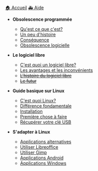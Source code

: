 <a id="home" href='./'>🏠 Accueil</a>
<a id="aide" href='https://discord.gg/EGntMDp' target='blank'>🚑 Aide</a>
- **Obsolescence programmée**

  - [Qu'est ce que c'est?](/1/description.md)
  - [Un peu d'histoire](/1/histoire.md)
  - [Conséquence](/1/consequence.md)
  - [Obsolescence logicielle](/1/obsolescencelogicielle.md)

- **Le logiciel libre**
  - [C'est quoi un logiciel libre?](/2/description.md)
  - [Les avantages et les inconvénients](/2/comparaison.md)
  - [~~L'histoire du logiciel libre~~](/2/histoire.md)
  - [~~Le futur~~](/2/futur.md)

- **Guide basique sur Linux**
  - [C'est quoi Linux?](/3/linux.md)
  - [Différence fondamentale](/3/difference.md)
  - [Installation](/3/installation.md)
  - [Première chose à faire](/3/apres.md)
  - [Récupérer votre clé USB](/3/usb.md)

- **S'adapter à Linux**
  - [Applications alternatives](/4/alternatives.md)
  - [Utiliser Libreoffice](/4/libreoffice.md)
  - [Utiliser Gimp](/4/gimp.md)
  - [Applications Android](/4/android.md)
  - [Applications Windows](4/wine.md)
